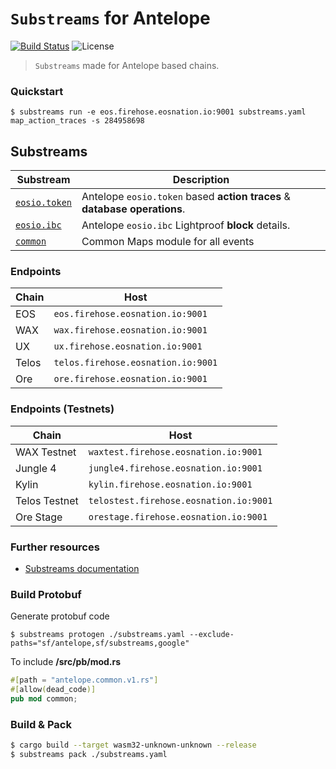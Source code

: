 # `Substreams` for **Antelope**

[![Build Status](https://github.com/EOS-Nation/substreams-antelope/actions/workflows/test.yml/badge.svg)](https://github.com/EOS-Nation/substreams-antelope/actions/workflows/test.yml)
![License](https://img.shields.io/github/license/EOS-Nation/substreams-antelope)

> `Substreams` made for Antelope based chains.

### Quickstart

```
$ substreams run -e eos.firehose.eosnation.io:9001 substreams.yaml map_action_traces -s 284958698
```

## Substreams

| Substream      | Description |
|----------------|-------------|
| [`eosio.token`](substreams/eosio.token)  | Antelope `eosio.token` based **action traces** & **database operations**.
| [`eosio.ibc`](substreams/eosio.ibc)  | Antelope `eosio.ibc` Lightproof **block** details.
| [`common`](substreams/common)  | Common Maps module for all events

### Endpoints

| Chain       | Host     |
|-------------|----------|
| EOS         | `eos.firehose.eosnation.io:9001`
| WAX         | `wax.firehose.eosnation.io:9001`
| UX          | `ux.firehose.eosnation.io:9001`
| Telos       | `telos.firehose.eosnation.io:9001`
| Ore         | `ore.firehose.eosnation.io:9001`

### Endpoints (Testnets)

| Chain         | Host     |
|---------------|----------|
| WAX Testnet   | `waxtest.firehose.eosnation.io:9001`
| Jungle 4      | `jungle4.firehose.eosnation.io:9001`
| Kylin         | `kylin.firehose.eosnation.io:9001`
| Telos Testnet | `telostest.firehose.eosnation.io:9001`
| Ore Stage     | `orestage.firehose.eosnation.io:9001`

### Further resources

- [Substreams documentation](https://substreams.streamingfast.io)

### Build Protobuf

Generate protobuf code

```
$ substreams protogen ./substreams.yaml --exclude-paths="sf/antelope,sf/substreams,google"
```

To include **/src/pb/mod.rs**

```rs
#[path = "antelope.common.v1.rs"]
#[allow(dead_code)]
pub mod common;
```

### Build & Pack

```bash
$ cargo build --target wasm32-unknown-unknown --release
$ substreams pack ./substreams.yaml
```
